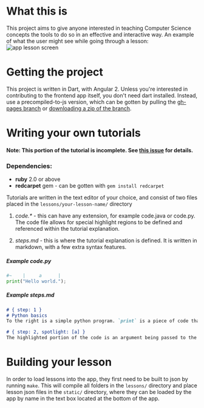 # What this is

This project aims to give anyone interested in teaching Computer Science concepts the tools to do so in an effective and interactive way.
An example of what the user might see while going through a lesson:
![app lesson screen](http://i.imgur.com/5j8lHHl.png)

# Getting the project 

This project is written in Dart, with Angular 2. Unless you're interested in contributing to the frontend app itself, you don't need dart installed. Instead, use a precompiled-to-js version, which can be gotten by pulling the [gh-pages branch](https://github.com/ahirschberg/code_steps/tree/gh-pages) or [downloading a zip of the branch](https://github.com/ahirschberg/code_steps/archive/gh-pages.zip).

# Writing your own tutorials

#### Note: This portion of the tutorial is incomplete. See [this issue](https://github.com/ahirschberg/code_steps/issues/12) for details.

### Dependencies:
* **ruby** 2.0 or above
* **redcarpet** gem - can be gotten with `gem install redcarpet`

Tutorials are written in the text editor of your choice, and consist of two files placed in the `lessons/your-lesson-name/` directory

1. *code.\** - this can have any extension, for example code.java or code.py. The code file allows for special highlight regions to be defined and referenced within the tutorial explanation.

2. *steps.md* - this is where the tutorial explanation is defined. It is written in markdown, with a few extra syntax features.

##### Example *code.py*
```python
#~    |     a      |
print("Hello world.");
```
##### Example *steps.md*
```markdown
# { step: 1 }
# Python basics
To the right is a simple python program. `print` is a piece of code that displays a line of text in the program's console.

# { step: 2, spotlight: [a] }
The highlighted portion of the code is an argument being passed to the print statement.
```

# Building your lesson
In order to load lessons into the app, they first need to be built to json by running `make`. This will compile all folders in the `lessons/` directory and place lesson json files in the `static/` directory, where they can be loaded by the app by name in the text box located at the bottom of the app.
